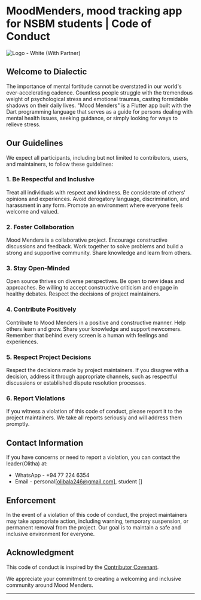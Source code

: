 # MoodMenders, mood tracking app for NSBM students | Code of Conduct

![Logo - White (With Partner)]([https://github.com/Risini-33/Mood-Menders/blob/main/logo/dark-bg-logo.png])

## Welcome to Dialectic

The importance of mental fortitude cannot be overstated in our world's ever-accelerating cadence. Countless people struggle with the tremendous weight of psychological stress and emotional traumas, casting formidable shadows on their daily lives. "Mood Menders" is a Flutter app built with the Dart programming language that serves as a guide for persons dealing with mental health issues, seeking guidance, or simply looking for ways to relieve stress.

## Our Guidelines

We expect all participants, including but not limited to contributors, users, and maintainers, to follow these guidelines:

### 1. Be Respectful and Inclusive

Treat all individuals with respect and kindness. Be considerate of others' opinions and experiences. Avoid derogatory language, discrimination, and harassment in any form. Promote an environment where everyone feels welcome and valued.

### 2. Foster Collaboration

Mood Menders is a collaborative project. Encourage constructive discussions and feedback. Work together to solve problems and build a strong and supportive community. Share knowledge and learn from others.

### 3. Stay Open-Minded

Open source thrives on diverse perspectives. Be open to new ideas and approaches. Be willing to accept constructive criticism and engage in healthy debates. Respect the decisions of project maintainers.

### 4. Contribute Positively

Contribute to Mood Menders in a positive and constructive manner. Help others learn and grow. Share your knowledge and support newcomers. Remember that behind every screen is a human with feelings and experiences.

### 5. Respect Project Decisions

Respect the decisions made by project maintainers. If you disagree with a decision, address it through appropriate channels, such as respectful discussions or established dispute resolution processes.

### 6. Report Violations

If you witness a violation of this code of conduct, please report it to the project maintainers. We take all reports seriously and will address them promptly.

## Contact Information

If you have concerns or need to report a violation, you can contact the leader(Olitha) at:

- WhatsApp - +94 77 224 6354
- Email - personal[olibala246@gmail.com], student []

## Enforcement

In the event of a violation of this code of conduct, the project maintainers may take appropriate action, including warning, temporary suspension, or permanent removal from the project. Our goal is to maintain a safe and inclusive environment for everyone.

## Acknowledgment

This code of conduct is inspired by the [Contributor Covenant](https://www.contributor-covenant.org/version/2/0/code_of_conduct/).

We appreciate your commitment to creating a welcoming and inclusive community around Mood Menders.

---
